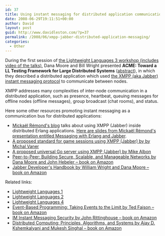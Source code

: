 ```yaml
---
id: 37
title: Using instant messaging for distributed application communication
date: 2008-06-29T19:11:51+00:00
author: David
layout: post
guid: http://www.davidleston.com/?p=37
permalink: /2008/06/xmpp-jabber-distributed-application-messaging/
categories:
  - Other
---
```

During the first session of [the Lightweight Languages 3 workshop (includes video of the talks)](http://ll3.ai.mit.edu/ "Hosted by the Dynamic Languages Group at the MIT Artificial Intelligence Lab"), Dana Moore and Bill Wright presented **ACME: Toward a LL Testing Framework for Large Distributed Systems** ([abstract](http://ll3.ai.mit.edu/abstracts.html#acme "ACME - Toward a LL Testing Framework for Large Distributed Systems abstract")), in which they described a distributed application which used [the XMPP (aka Jabber) instant messaging protocol](http://en.wikipedia.org/wiki/Extensible_Messaging_and_Presence_Protocol "article on Wikipedia") to communicate between nodes.

XMPP addresses many complexities of inter-node communication in a distributed application, such as presence, heartbeat, queuing messages for offline nodes (offline messages), group broadcast (chat rooms), and status.

Here some other resources promoting instant messaging as a communication bus for distributed applications:

  * [Mickaël Rémond's blog](http://www.process-one.net/en/blogs/user/mremond/) talks about using XMPP (Jabber) inside distributed Erlang applications. [Here are slides from Mickaël Rémond's presentation entitled Messaging with Erlang and Jabber](http://www.slideshare.net/Arbow/messaging-with-erlang-and-jabber/).
  * [A proposed standard for game sessions using XMPP (Jabber) by by Michal Vaner](http://www.xmpp.org/extensions/inbox/gamesessions.html)
  * [A proposed universal Go server using XMPP (Jabber) by Mike Albon](http://www.hopeless-newbie.co.uk/UGS/)
  * [Peer-to-Peer: Building Secure, Scalable, and Manageable Networks by Dana Moore and John Hebeler &#8211; book on Amazon](http://www.amazon.com/gp/product/0072192844?ie=UTF8&tag=davidleston-20&linkCode=as2&camp=1789&creative=9325&creativeASIN=0072192844)
  * [Jabber Developer's Handbook by William Wright and Dana Moore &#8211; book on Amazon](http://www.amazon.com/gp/product/0672325365?ie=UTF8&tag=davidleston-20&linkCode=as2&camp=1789&creative=9325&creativeASIN=0672325365 "Statistically improbable phrases found in this book: dialback key, pipe advertisement, karma value, elif type, presence subscriptions, stream header, presence packet, aim transport, success packet, roster item")

Related links:

  * [Lightweight Languages 1](http://ll1.ai.mit.edu/ "Hosted by the Dynamic Languages Group at the MIT Artificial Intelligence Lab")
  * [Lightweight Languages 2](http://ll2.ai.mit.edu/ "Hosted by the Dynamic Languages Group at the MIT Artificial Intelligence Lab")
  * [Lightweight Languages 4](http://ll4.csail.mit.edu/ "Hosted by the Dynamic Languages Group at the MIT Artificial Intelligence Lab")
  * [Event-Based Programming: Taking Events to the Limit by Ted Faison &#8211; book on Amazon](http://www.amazon.com/gp/product/1590596439?ie=UTF8&tag=davidleston-20&linkCode=as2&camp=1789&creative=9325&creativeASIN=1590596439)
  * [IM Instant Messaging Security by John Rittinghouse &#8211; book on Amazon](http://www.amazon.com/gp/product/1555583385?ie=UTF8&tag=davidleston-20&linkCode=as2&camp=1789&creative=9325&creativeASIN=1555583385)
  * [Distributed Computing: Principles, Algorithms, and Systems by Ajay D. Kshemkalyani and Mukesh Singhal &#8211; book on Amazon](http://www.amazon.com/gp/product/0521876346?ie=UTF8&tag=davidleston-20&linkCode=as2&camp=1789&creative=9325&creativeASIN=0521876346)